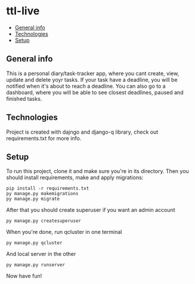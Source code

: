 # ttl-live
* [General info](#general-info)
* [Technologies](#technologies)
* [Setup](#setup)

## General info
This is a personal diary/task-tracker app, where you cant create, view, update and delete yoyr tasks.
If your task have a deadline, you will be notified when it's about to reach a deadline.
You can also go to a dashboard, where you will be able to see closest deadlines, paused and finished tasks.
	
## Technologies
Project is created with dajngo and django-q library, check out requirements.txt for more info.
	
## Setup
To run this project, clone it and make sure you're in its directory.
Then you should install requirements, make and apply migrations:

```
pip install -r requirements.txt
py manage.py makemigrations
py manage.py migrate
```

After that you should create superuser if you want an admin account

```
py manage.py createsuperuser
```

When you're done, run qcluster in one terminal

```
py manage.py qcluster
```
And local server in the other
```
py manage.py runserver
```

Now have fun!
